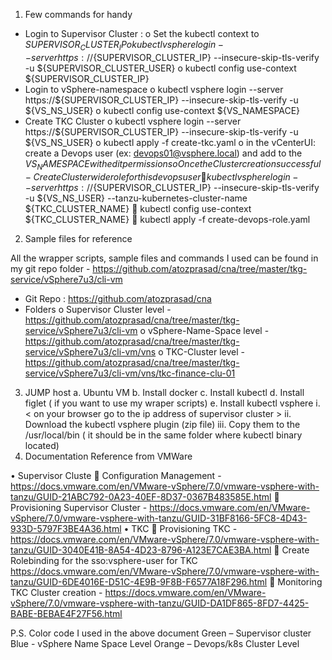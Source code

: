 1.	Few commands for handy

-	Login to Supervisor Cluster : 
o	Set the kubectl context to ${SUPERVISOR_CLUSTER_IP}
o	kubectl vsphere login --server https://${SUPERVISOR_CLUSTER_IP} --insecure-skip-tls-verify  -u ${SUPERVISOR_CLUSTER_USER}
o	kubectl config use-context ${SUPERVISOR_CLUSTER_IP}
-	Login to vSphere-namespace 
o	kubectl vsphere login --server https://${SUPERVISOR_CLUSTER_IP} --insecure-skip-tls-verify  -u ${VS_NS_USER}
o	kubectl config use-context ${VS_NAMESPACE}
-	Create TKC Cluster
o	kubectl vsphere login --server https://${SUPERVISOR_CLUSTER_IP} --insecure-skip-tls-verify  -u ${VS_NS_USER}
o	kubectl apply -f create-tkc.yaml
o	in the vCenterUI: create a Devops user (ex: devops01@vsphere.local) and add to the ${VS_NAMESPACE} with edit permissions
o	Once the Cluster creation successful - Create Clusterwide role for this devopsuser
	kubectl vsphere login --server https://${SUPERVISOR_CLUSTER_IP} --insecure-skip-tls-verify  -u ${VS_NS_USER} --tanzu-kubernetes-cluster-name ${TKC_CLUSTER_NAME}
	kubectl config use-context ${TKC_CLUSTER_NAME}
	kubectl apply -f create-devops-role.yaml

2.	Sample files for reference

All the wrapper scripts, sample files and commands I used can be found in my git repo  folder - https://github.com/atozprasad/cna/tree/master/tkg-service/vSphere7u3/cli-vm
-	Git Repo  : https://github.com/atozprasad/cna
-	Folders 
o	Supervisor Cluster level -  https://github.com/atozprasad/cna/tree/master/tkg-service/vSphere7u3/cli-vm
o	vSphere-Name-Space level - https://github.com/atozprasad/cna/tree/master/tkg-service/vSphere7u3/cli-vm/vns 
o	TKC-Cluster level  - https://github.com/atozprasad/cna/tree/master/tkg-service/vSphere7u3/cli-vm/vns/tkc-finance-clu-01 

3.	JUMP host
a.	Ubuntu VM
b.	Install docker
c.	Install kubectl 
d.	Install figlet ( if you want to use my wraper scripts) 
e.	Install kubectl vsphere 
i.	< on your browser go to the ip address of supervisor cluster >
ii.	Download the kubectl vsphere plugin (zip file)
iii.	Copy them to the /usr/local/bin ( it should be in the same folder where kubectl binary located)
4.	Documentation Reference from VMWare

•  Supervisor Cluste
	Configuration Management - https://docs.vmware.com/en/VMware-vSphere/7.0/vmware-vsphere-with-tanzu/GUID-21ABC792-0A23-40EF-8D37-0367B483585E.html
	Provisioning Supervisor Cluster - https://docs.vmware.com/en/VMware-vSphere/7.0/vmware-vsphere-with-tanzu/GUID-31BF8166-5FC8-4D43-933D-5797F3BE4A36.html
•  TKC
	Provisioning TKC - https://docs.vmware.com/en/VMware-vSphere/7.0/vmware-vsphere-with-tanzu/GUID-3040E41B-8A54-4D23-8796-A123E7CAE3BA.html
	Create Rolebinding for the sso:vsphere-user for TKC https://docs.vmware.com/en/VMware-vSphere/7.0/vmware-vsphere-with-tanzu/GUID-6DE4016E-D51C-4E9B-9F8B-F6577A18F296.html
	Monitoring TKC Cluster creation - https://docs.vmware.com/en/VMware-vSphere/7.0/vmware-vsphere-with-tanzu/GUID-DA1DF865-8FD7-4425-BABE-BEBAE4F27F56.html

P.S. Color code I used in the above document
Green – Supervisor cluster
Blue -  vSphere Name Space Level
Orange – Devops/k8s Cluster Level

